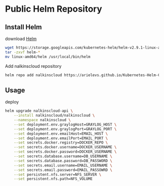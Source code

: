 Public Helm Repository
======================


Install Helm
------------

download [Helm](https://github.com/kubernetes/helm/releases)  

```bash
wget https://storage.googleapis.com/kubernetes-helm/helm-v2.9.1-linux-amd64.tar.gz
tar -zxvf helm-* 
mv linux-amd64/helm /usr/local/bin/helm
```

Add nalkinscloud repository  
```bash
helm repo add nalkinscloud https://arielevs.github.io/Kubernetes-Helm-Charts/  

```

Usage
-----

deploy 
```bash
helm upgrade nalkinscloud-api \
    --install nalkinscloud/nalkinscloud \
    --namespace nalkinscloud \
    --set deployment.env.graylogHost=GRAYLOG_HOST \
    --set deployment.env.graylogPort=GRAYLOG_PORT \
    --set deployment.env.emailHost=EMAIL_HOST \
    --set deployment.env.emailPort=EMAIL_PORT \
    --set secrets.docker.registry=DOCKER_REPO \
    --set secrets.docker.username=DOCKER_USERNAME \
    --set secrets.docker.password=DOCKER_USERNAME \
    --set secrets.database.username=DB_USERNAME \
    --set secrets.database.password=DB_PASSWORD \
    --set secrets.email.username=EMAIL_USERNAME \
    --set secrets.email.password=EMAIL_PASSOWRD \
    --set persistent.nfs.server=NFS_SERVER \
    --set persistent.nfs.path=NFS_VOLUME
```
